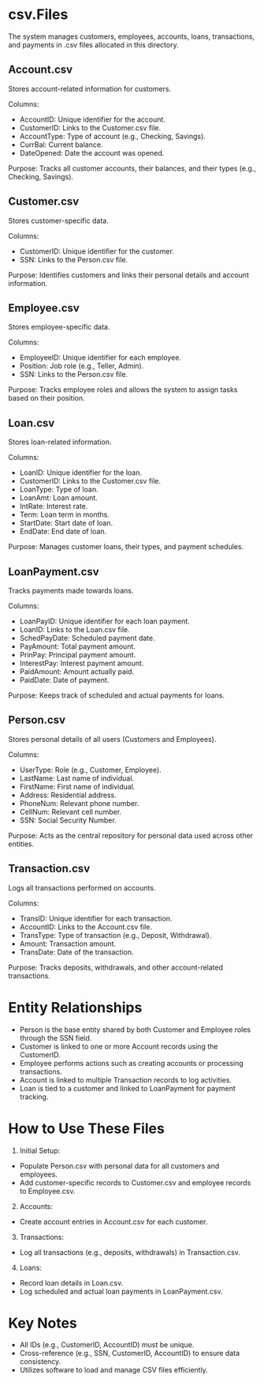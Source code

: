 # csv.Files
The system manages customers, employees, accounts, loans, transactions, and payments in .csv files allocated in this directory.

## Account.csv
Stores account-related information for customers.

Columns:
* AccountID: Unique identifier for the account.
* CustomerID: Links to the Customer.csv file.
* AccountType: Type of account (e.g., Checking, Savings).
* CurrBal: Current balance.
* DateOpened: Date the account was opened.

Purpose:
Tracks all customer accounts, their balances, and their types (e.g., Checking, Savings).

## Customer.csv
Stores customer-specific data.

Columns:
* CustomerID: Unique identifier for the customer.
* SSN: Links to the Person.csv file.

Purpose:
Identifies customers and links their personal details and account information.

## Employee.csv
Stores employee-specific data.

Columns:
* EmployeeID: Unique identifier for each employee.
* Position: Job role (e.g., Teller, Admin).
* SSN: Links to the Person.csv file.

Purpose:
Tracks employee roles and allows the system to assign tasks based on their position.

## Loan.csv
Stores loan-related information.

Columns:
* LoanID: Unique identifier for the loan.
* CustomerID: Links to the Customer.csv file.
* LoanType: Type of loan.
* LoanAmt: Loan amount.
* IntRate: Interest rate.
* Term: Loan term in months.
* StartDate: Start date of loan.
* EndDate: End date of loan.

Purpose:
Manages customer loans, their types, and payment schedules.

## LoanPayment.csv
Tracks payments made towards loans.

Columns:
* LoanPayID: Unique identifier for each loan payment.
* LoanID: Links to the Loan.csv file.
* SchedPayDate: Scheduled payment date.
* PayAmount: Total payment amount.
* PrinPay: Principal payment amount.
* InterestPay: Interest payment amount.
* PaidAmount: Amount actually paid.
* PaidDate: Date of payment.

Purpose:
Keeps track of scheduled and actual payments for loans.

## Person.csv
Stores personal details of all users (Customers and Employees).

Columns:
* UserType: Role (e.g., Customer, Employee).
* LastName: Last name of individual.
* FirstName: First name of individual.
* Address: Residential address.
* PhoneNum: Relevant phone number.
* CellNum: Relevant cell number.
* SSN: Social Security Number.

Purpose:
Acts as the central repository for personal data used across other entities.

## Transaction.csv
Logs all transactions performed on accounts.

Columns:
* TransID: Unique identifier for each transaction.
* AccountID: Links to the Account.csv file.
* TransType: Type of transaction (e.g., Deposit, Withdrawal).
* Amount: Transaction amount.
* TransDate: Date of the transaction.

Purpose:
Tracks deposits, withdrawals, and other account-related transactions.

# Entity Relationships
* Person is the base entity shared by both Customer and Employee roles through the SSN field.
* Customer is linked to one or more Account records using the CustomerID.
* Employee performs actions such as creating accounts or processing transactions.
* Account is linked to multiple Transaction records to log activities.
* Loan is tied to a customer and linked to LoanPayment for payment tracking.

# How to Use These Files
1. Initial Setup:
* Populate Person.csv with personal data for all customers and employees.
* Add customer-specific records to Customer.csv and employee records to Employee.csv.

2. Accounts:
* Create account entries in Account.csv for each customer.
3. Transactions:
* Log all transactions (e.g., deposits, withdrawals) in Transaction.csv.
4. Loans:
* Record loan details in Loan.csv.
* Log scheduled and actual loan payments in LoanPayment.csv.

# Key Notes
* All IDs (e.g., CustomerID, AccountID) must be unique.
* Cross-reference (e.g., SSN, CustomerID, AccountID) to ensure data consistency.
* Utilizes software to load and manage CSV files efficiently.
